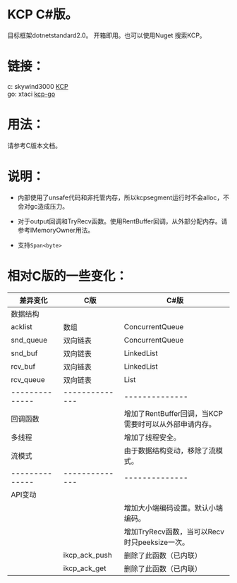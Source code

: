 # KCP C#版。
目标框架dotnetstandard2.0。
开箱即用。也可以使用Nuget 搜索KCP。

# 链接：

c: skywind3000 [KCP](https://github.com/skywind3000/kcp)  
go: xtaci [kcp-go](https://github.com/xtaci/kcp-go)  

# 用法：

请参考C版本文档。

# 说明：

- 内部使用了unsafe代码和非托管内存，所以kcpsegment运行时不会alloc，不会对gc造成压力。

- 对于output回调和TryRecv函数。使用RentBuffer回调，从外部分配内存。请参考IMemoryOwner用法。
- 支持`Span<byte>`



# 相对C版的一些变化：

| 差异变化       | C版            | C#版                                                  |
| -------------- | -------------- | ----------------------------------------------------- |
| 数据结构       |                |                                                       |
| acklist        | 数组           | ConcurrentQueue                                       |
| snd_queue      | 双向链表       | ConcurrentQueue                                       |
| snd_buf        | 双向链表       | LinkedList                                            |
| rcv_buf        | 双向链表       | LinkedList                                            |
| rcv_queue      | 双向链表       | List                                                  |
| -------------- | -------------- | --------------                                        |
| 回调函数       |                | 增加了RentBuffer回调，当KCP需要时可以从外部申请内存。 |
| 多线程         |                | 增加了线程安全。                                      |
| 流模式         |                | 由于数据结构变动，移除了流模式。                      |
| -------------- | -------------- | --------------                                        |
| API变动        |                |                                                       |
|                |                | 增加大小端编码设置。默认小端编码。                    |
|                |                | 增加TryRecv函数，当可以Recv时只peeksize一次。         |
|                | ikcp_ack_push  | 删除了此函数（已内联）                            |
|                | ikcp_ack_get   | 删除了此函数（已内联）                            |